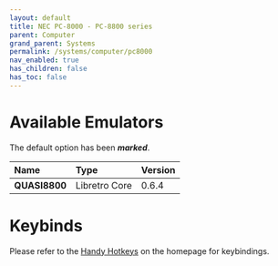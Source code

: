 ```yaml
---
layout: default
title: NEC PC-8000 - PC-8800 series
parent: Computer
grand_parent: Systems
permalink: /systems/computer/pc8000
nav_enabled: true
has_children: false
has_toc: false
---
```


# Available Emulators

The default option has been ***marked***.

| Name                     | Type             | Version           |
|:-------------------------|:-----------------|:------------------|
| **QUASI8800**  	       | Libretro Core    | 0.6.4             |


# Keybinds 

Please refer to the [Handy Hotkeys](/#handy-hotkeys) on the homepage for keybindings.